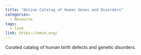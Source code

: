 ```yaml
---
title: "Online Catalog of Human Genes and Disorders"
categories:
  - Resource
tags:
  - link
link: https://omim.org/
---
```


Curated catalog of human birth defects and genetic disorders.

